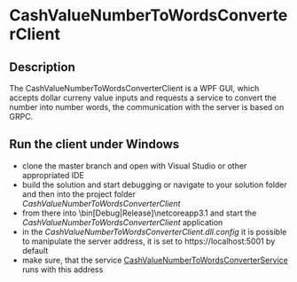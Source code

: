 # CashValueNumberToWordsConverterClient

## Description
The CashValueNumberToWordsConverterClient is a WPF GUI, which accepts dollar curreny value inputs and requests a service to convert the number into number words,
the communication with the server is based on GRPC.

## Run the client under Windows

- clone the master branch and open with Visual Studio or other appropriated IDE
- build the solution and start debugging or navigate to your solution folder and then into the project folder *CashValueNumberToWordsConverterClient*
- from there into \bin\[Debug|Release]\netcoreapp3.1 and start the *CashValueNumberToWordsConverterClient* application
- in the *CashValueNumberToWordsConverterClient.dll.config* it is possible to manipulate the server address, it is set to https://localhost:5001 by default
- make sure, that the service [CashValueNumberToWordsConverterService](https://github.com/inggisi/CashValueNumberToWordsConverterService) runs with this address
